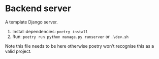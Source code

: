 # Backend server

A template Django server.

1. Install dependencies: `poetry install`
2. Run: `poetry run python manage.py runserver` or `.\dev.sh`

Note this file needs to be here otherwise poetry won't recognise this as a valid project.
